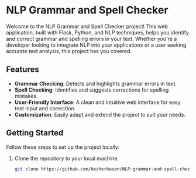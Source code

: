 # NLP Grammar and Spell Checker

Welcome to the NLP Grammar and Spell Checker project! This web application, built with Flask, Python, and NLP techniques, helps you identify and correct grammar and spelling errors in your text. Whether you're a developer looking to integrate NLP into your applications or a user seeking accurate text analysis, this project has you covered.

## Features

- **Grammar Checking**: Detects and highlights grammar errors in text.
- **Spell Checking**: Identifies and suggests corrections for spelling mistakes.
- **User-Friendly Interface**: A clean and intuitive web interface for easy text input and correction.
- **Customization**: Easily adapt and extend the project to suit your needs.

## Getting Started

Follow these steps to set up the project locally:

1. Clone the repository to your local machine.

   ```bash
   git clone https://github.com/besherhasan/NLP-grammar-and-spell-checker.git
